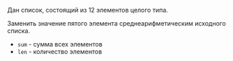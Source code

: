 Дан список, состоящий из 12 элементов целого типа. 

Заменить значение пятого элемента среднеарифметическим исходного списка.

- `sum` - сумма всех элементов
- `len` - количество элементов

